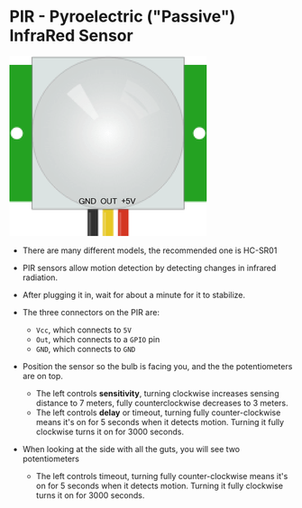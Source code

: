 # PIR - Pyroelectric ("Passive") InfraRed Sensor

![PIR](https://raw.githubusercontent.com/herereadthis/lutra/master/resources/images/pir_350x320.png)

* There are many different models, the recommended one is HC-SR01
* PIR sensors allow motion detection by detecting changes in infrared radiation.
* After plugging it in, wait for about a minute for it to stabilize.
* The three connectors on the PIR are:
  * `Vcc`, which connects to `5V`
  * `Out`, which connects to a `GPIO` pin
  * `GND`, which connects to `GND`

* Position the sensor so the bulb is facing you, and the the potentiometers are on top.
  * The left controls <strong>sensitivity</strong>, turning clockwise increases sensing distance to 7 meters, fully counterclockwise decreases to 3 meters.
  * The left controls <strong>delay</strong> or timeout, turning fully counter-clockwise means it's on for 5 seconds when it detects motion. Turning it fully clockwise turns it on for 3000 seconds.
* When looking at the side with all the guts, you will see two potentiometers
  * The left controls timeout, turning fully counter-clockwise means it's on for 5 seconds when it detects motion. Turning it fully clockwise turns it on for 3000 seconds.